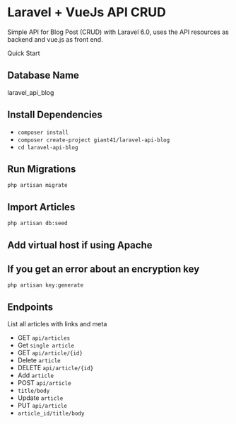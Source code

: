 # Laravel + VueJs API CRUD 
<p>Simple API for Blog Post (CRUD) with Laravel 6.0, uses the API resources as backend and vue.js as front end. </p>

Quick Start
## Database Name 
laravel_api_blog

## Install Dependencies
- `composer install`
- `composer create-project giant41/laravel-api-blog`
- `cd laravel-api-blog`

## Run Migrations
`php artisan migrate`

## Import Articles
`php artisan db:seed`

## Add virtual host if using Apache

## If you get an error about an encryption key
`php artisan key:generate`

## Endpoints
List all articles with links and meta

- GET `api/articles`
- Get `single article`
- GET `api/article/{id}`
- Delete `article`
- DELETE `api/article/{id}`
- Add `article`
- POST `api/article`
- `title/body`
- Update `article`
- PUT `api/article`
- `article_id/title/body`
